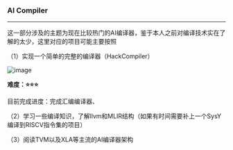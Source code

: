 ### AI Compiler

------

这一部分涉及的主题为现在比较热门的AI编译器，鉴于本人之前对编译技术实在了解的太少，这里对应的项目可能主要按照

（1）实现一个简单的完整的编译器（HackCompiler）

![image](/HackCompiler.png)

**难度：⭐⭐⭐**

目前完成进度：完成汇编编译器、

（2）学习一些编译知识，了解llvm和MLIR结构（如果有时间需要补上一个SysY编译到RISCV指令集的项目）

（3）阅读TVM以及XLA等主流的AI编译器架构
